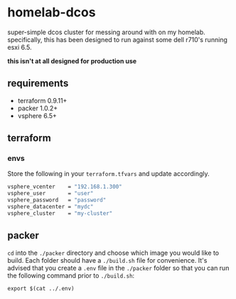 # homelab-dcos
super-simple dcos cluster for messing around with on my homelab. specifically, this has been designed to run against some dell r710's running esxi 6.5.

**this isn't at all designed for production use**

## requirements

- terraform 0.9.11+
- packer 1.0.2+
- vsphere 6.5+

## terraform

### envs

Store the following in your `terraform.tfvars` and update accordingly.

```bash
vsphere_vcenter    = "192.168.1.300"
vsphere_user       = "user"
vsphere_password   = "password"
vsphere_datacenter = "mydc"
vsphere_cluster    = "my-cluster"
```

## packer

`cd` into the `./packer` directory and choose which image you would like to build. Each folder should have a `./build.sh` file for convenience. It's advised that you create a `.env` file in the `./packer` folder so that you can run the following command prior to `./build.sh`:

```shell
export $(cat ../.env)
```
